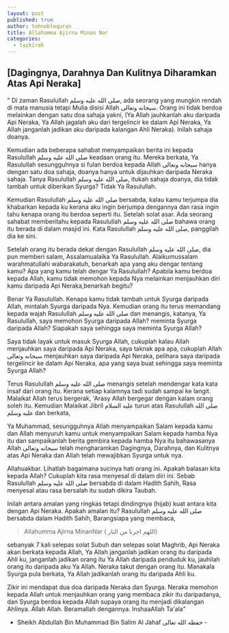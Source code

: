 ```yaml
---
layout: post
published: true
author: tehnoblequran
title: Allahumma Ajirna Minan Nar
categories:
  - tazkirah
---
```

## [Dagingnya, Darahnya Dan Kulitnya Diharamkan Atas Api Neraka]

" Di zaman Rasulullah صلى الله عليه وسلم, ada seorang yang mungkin rendah di mata manusia tetapi Mulia disisi Allah سبحانه وتعالى. Orang ini tidak berdoa melainkan dengan satu doa sahaja yakni, (Ya Allah jauhkanlah aku daripada Api Neraka, Ya Allah jagalah aku dari tergelincir ke dalam Api Neraka, Ya Allah janganlah jadikan aku daripada kalangan Ahli Neraka). Inilah sahaja doanya.

Kemudian ada beberapa sahabat menyampaikan berita ini kepada Rasulullah صلى الله عليه وسلم keadaan orang itu. Mereka berkata, Ya Rasulullah sesungguhnya si fulan berdoa kepada Allah سبحانه وتعالى hanya dengan satu doa sahaja, doanya hanya untuk dijauhkan daripada Neraka sahaja. Tanya Rasulullah صلى الله عليه وسلم, itukah sahaja doanya, dia tidak tambah untuk diberikan Syurga? Tidak Ya Rasulullah.

Kemudian Rasulullah صلى الله عليه وسلم bersabda, kalau kamu terjumpa dia khabarkan kepada ku kerana aku ingin berjumpa dengannya dan rasa ingin tahu kenapa orang itu berdoa seperti itu. Setelah solat asar. Ada seorang sahabat memberitahu kepada Rasulullah صلى الله عليه وسلم bahawa orang itu berada di dalam masjid ini. Kata Rasulullah صلى الله عليه وسلم, panggilah dia ke sini.

Setelah orang itu berada dekat dengan Rasulullah صلى الله عليه وسلم, dia pun memberi salam, Assalamualaika Ya Rasulullah. Alaikumussalam warahmatullahi wabarakatuh, benarkah apa yang aku dengar tentang kamu? Apa yang kamu telah dengar Ya Rasulullah? Apabila kamu berdoa kepada Allah, kamu tidak memohon kepada Nya melainkan menjauhkan diri kamu daripada Api Neraka,benarkah begitu?

Benar Ya Rasulullah. Kenapa kamu tidak tambah untuk Syurga daripada Allah, mintalah Syurga daripada Nya. Kemudian orang itu terus memandang kepada wajah Rasulullah صلى الله عليه وسلم dan menangis, katanya, Ya Rasulullah, saya memohon Syurga daripada Allah? meminta Syurga daripada Allah? Siapakah saya sehingga saya meminta Syurga Allah?

Saya tidak layak untuk masuk Syurga Allah, cukuplah kalau Allah menjauhkan saya daripada Api Neraka, saya taknak apa apa, cukuplah Allah سبحانه وتعالى menjauhkan saya daripada Api Neraka, pelihara saya daripada tergelincir ke dalam Api Neraka, apa yang saya buat sehingga saya meminta Syurga Allah?

Terus Rasulullah صلى الله عليه وسلم menangis setelah mendengar kata kata insaf dari orang itu. Kerana setiap kalamnya tadi sudah sampai ke langit. Malaikat Allah terus bergerak, 'Arasy Allah bergegar dengan kalam orang soleh itu. Kemudian Malaikat Jibril عليه السلام turun atas Rasulullah صلى الله عليه وسلم dan berkata,

Ya Muhammad, sesungguhnya Allah menyampaikan Salam kepada kamu dan Allah menyuruh kamu untuk menyampaikan Salam kepada hamba Nya itu dan sampaikanlah berita gembira kepada hamba Nya itu bahawasanya Allah سبحانه وتعالى telah mengharamkan Dagingnya, Darahnya, dan Kulitnya atas Api Neraka dan Allah telah mewajibkan Syurga untuk nya.

Allahuakbar. Lihatlah bagaimana sucinya hati orang ini. Apakah balasan kita kepada Allah? Cukuplah kita rasa menyesal di dalam diri ini. Sebab Rasulullah صلى الله عليه وسلم bersabda di dalam Hadith Sahih, Rasa menyesal atau rasa bersalah itu sudah dikira Taubah.

Inilah antara amalan yang ringkas tetapi dindingnya (hijab) kuat antara kita dengan Api Neraka. Apakah amalan itu? Rasulullah صلى الله عليه وسلم bersabda dalam Hadith Sahih, Barangsiapa yang membaca,

> Allahumma Ajirna MinanNar
( اللهم اجرنا من النار)

sebanyak 7 kali selepas solat Subuh dan selepas solat Maghrib, Api Neraka akan berkata kepada Allah, Ya Allah janganlah jadikan orang itu daripada Ahli ku, janganlah jadikan orang itu Ya Allah daripada penduduk ku, jauhilah orang itu daripada aku Ya Allah. Neraka takut dengan orang itu. Manakala Syurga pula berkata, Ya Allah jadikanlah orang itu daripada Ahli ku.

Zikir ini mendapat dua doa daripada Neraka dan Syurga. Neraka memohon kepada Allah untuk menjauhkan orang yang membaca zikir itu daripadanya, dan Syurga berdoa kepada Allah supaya orang itu menjadi dikalangan Ahlinya. Allah Allah. Beramallah dengannya. InshaaAllah Ta'ala"

- Sheikh Abdullah Bin Muhammad Bin Salim Al Jahaf حفظه الله تعالى -
